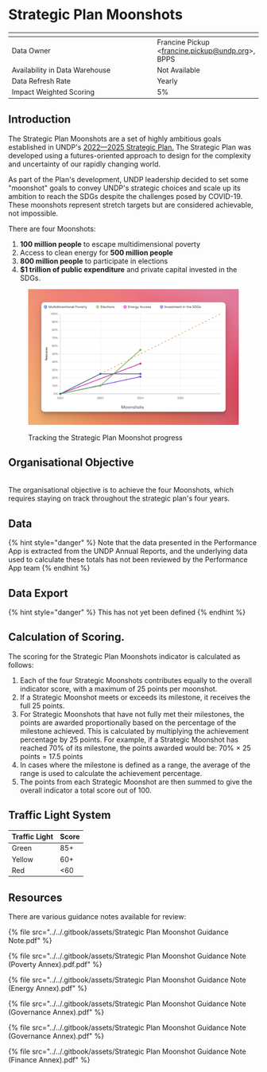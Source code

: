 # Strategic Plan Moonshots

<table data-header-hidden><thead><tr><th width="297"></th><th></th></tr></thead><tbody><tr><td>Data Owner</td><td>Francine Pickup &#x3C;<a href="mailto:francine.pickup@undp.org">francine.pickup@undp.org</a>>, BPPS</td></tr><tr><td>Availability in Data Warehouse</td><td>Not Available</td></tr><tr><td>Data Refresh Rate</td><td>Yearly</td></tr><tr><td>Impact Weighted Scoring</td><td>5%</td></tr></tbody></table>

## Introduction

The Strategic Plan Moonshots are a set of highly ambitious goals established in UNDP's [ 2022—2025 Strategic Plan.](https://strategicplan.undp.org/) The Strategic Plan was developed using a futures-oriented approach to design for the complexity and uncertainty of our rapidly changing world.

As part of the Plan's development, UNDP leadership decided to set some "moonshot" goals to convey UNDP's strategic choices and scale up its ambition to reach the SDGs despite the challenges posed by COVID-19. These moonshots represent stretch targets but are considered achievable, not impossible.

There are four Moonshots:

1. **100 million people** to escape multidimensional poverty
2. Access to clean energy for **500 million people**
3. **800 million people** to participate in elections
4. **$1 trillion of public expenditure** and private capital invested in the SDGs.

<figure><img src="../../.gitbook/assets/UNDP Moonshot Performance.png" alt=""><figcaption><p>Tracking the Strategic Plan Moonshot progress</p></figcaption></figure>

## Organisational Objective

\
The organisational objective is to achieve the four Moonshots, which requires staying on track throughout the strategic plan's four years.

## **Data**

{% hint style="danger" %}
Note that the data presented in the Performance App is extracted from the UNDP Annual Reports, and the underlying data used to calculate these totals has not been reviewed by the Performance App team&#x20;
{% endhint %}

## **Data Export**

{% hint style="danger" %}
This has not yet been defined
{% endhint %}

## Calculation of Scoring.

The scoring for the Strategic Plan Moonshots indicator is calculated as follows:

1. Each of the four Strategic Moonshots contributes equally to the overall indicator score, with a maximum of 25 points per moonshot.
2. If a Strategic Moonshot meets or exceeds its milestone, it receives the full 25 points.
3. For Strategic Moonshots that have not fully met their milestones, the points are awarded proportionally based on the percentage of the milestone achieved. This is calculated by multiplying the achievement percentage by 25 points. For example, if a Strategic Moonshot has reached 70% of its milestone, the points awarded would be: 70% × 25 points = 17.5 points
4. In cases where the milestone is defined as a range, the average of the range is used to calculate the achievement percentage.
5. The points from each Strategic Moonshot are then summed to give the overall indicator a total score out of 100.



## **Traffic Light System**

| Traffic Light | Score |
| ------------- | ----- |
| Green         | 85+   |
| Yellow        | 60+   |
| Red           | <60   |

## Resources

There are various guidance notes available for review:

{% file src="../../.gitbook/assets/Strategic Plan Moonshot Guidance Note.pdf" %}

{% file src="../../.gitbook/assets/Strategic Plan Moonshot Guidance Note (Poverty Annex).pdf.pdf" %}

{% file src="../../.gitbook/assets/Strategic Plan Moonshot Guidance Note (Energy Annex).pdf" %}

{% file src="../../.gitbook/assets/Strategic Plan Moonshot Guidance Note (Governance Annex).pdf" %}

{% file src="../../.gitbook/assets/Strategic Plan Moonshot Guidance Note (Governance Annex).pdf" %}

{% file src="../../.gitbook/assets/Strategic Plan Moonshot Guidance Note (Finance Annex).pdf" %}
